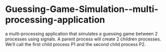# Guessing-Game-Simulation--multi-processing-application
 a multi-processing application that simulates a guessing game between 2 processes using signals. A parent process will create 2 children processes. We’ll call the first child process P1 and the second child process P2.
